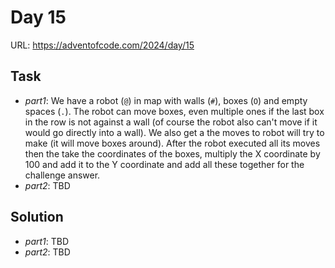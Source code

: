 # Day 15

URL: https://adventofcode.com/2024/day/15

## Task
* _part1_: We have a robot (`@`) in map with walls (`#`), boxes (`O`) and empty spaces (`.`). The robot can move boxes, even multiple ones if the last box in the row is not against a wall (of course the robot also can't move if it would go directly into a wall). We also get a the moves to robot will try to make (it will move boxes around). After the robot executed all its moves then the take the coordinates of the boxes, multiply the X coordinate by 100 and add it to the Y coordinate and add all these together for the challenge answer.
* _part2_: TBD

## Solution
* _part1_: TBD
* _part2_: TBD
